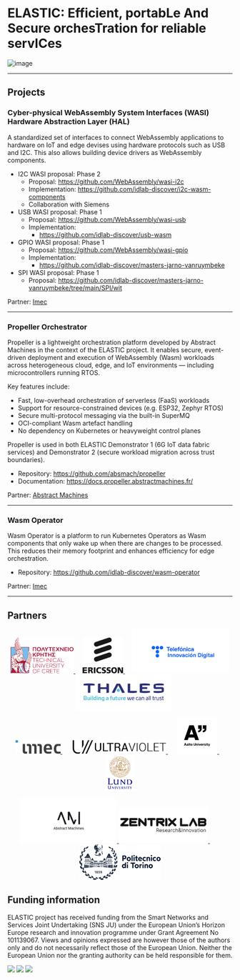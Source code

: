 # ELASTIC: Efficient, portabLe And Secure orchesTration for reliable servICes

![image](https://github.com/user-attachments/assets/9f084806-571c-46c9-9dbf-b9b9cb05b20c)

---

## Projects

### Cyber-physical WebAssembly System Interfaces (WASI) Hardware Abstraction Layer (HAL)

A standardized set of interfaces to connect WebAssembly applications to hardware on IoT and edge devises using hardware protocols such as USB and I2C. This also allows building device drivers as WebAssembly components.

* I2C WASI proposal: Phase 2
  * Proposal: https://github.com/WebAssembly/wasi-i2c
  * Implementation: https://github.com/idlab-discover/i2c-wasm-components
  * Collaboration with Siemens
* USB WASI proposal: Phase 1
  * Proposal: https://github.com/WebAssembly/wasi-usb
  * Implementation:
    * https://github.com/idlab-discover/usb-wasm
* GPIO WASI proposal: Phase 1
  * Proposal: https://github.com/WebAssembly/wasi-gpio
  * Implementation:
    * https://github.com/idlab-discover/masters-jarno-vanruymbeke
* SPI WASI proposal: Phase 1
  * Proposal: https://github.com/idlab-discover/masters-jarno-vanruymbeke/tree/main/SPI/wit

Partner: [Imec](https://www.imec.be)

---

### Propeller Orchestrator

Propeller is a lightweight orchestration platform developed by Abstract Machines in the context of the ELASTIC project. It enables secure, event-driven deployment and execution of WebAssembly (Wasm) workloads across heterogeneous cloud, edge, and IoT environments — including microcontrollers running RTOS.

Key features include:

* Fast, low-overhead orchestration of serverless (FaaS) workloads
* Support for resource-constrained devices (e.g. ESP32, Zephyr RTOS)
* Secure multi-protocol messaging via the built-in SuperMQ
* OCI-compliant Wasm artefact handling
* No dependency on Kubernetes or heavyweight control planes

Propeller is used in both ELASTIC Demonstrator 1 (6G IoT data fabric services) and Demonstrator 2 (secure workload migration across trust boundaries).

* Repository: https://github.com/absmach/propeller
* Documentation: https://docs.propeller.abstractmachines.fr/

Partner: [Abstract Machines](https://www.abstractmachines.fr)

---

### Wasm Operator

Wasm Operator is a platform to run Kubernetes Operators as Wasm components that only wake up when there are changes to be processed. This reduces their memory footprint and enhances efficiency for edge orchestration.

* Repository: https://github.com/idlab-discover/wasm-operator

Partner: [Imec](https://www.imec.be)

---

## Partners

<p align="center">
  <a href="https://www.tuc.gr/en/home/">
    <img src="https://github.com/elasticproject-eu/.github/blob/0daa5e9f24a26aeb7e7511b2d867d8ba339ab784/profile/partners_logo/TUC_logo_text.png" height="80">
  </a>&nbsp;&nbsp;&nbsp;
  
  <a href="https://www.ericsson.com/en/about-us/sustainability-and-corporate-responsibility/sustainable-world/">
    <img src="https://github.com/elasticproject-eu/.github/blob/0daa5e9f24a26aeb7e7511b2d867d8ba339ab784/profile/partners_logo/Ericsson_vertical_RGB.png" height="80">
  </a>&nbsp;&nbsp;&nbsp;
  
  <a href="https://telefonicainnovaciondigital.com/">
    <img src="https://github.com/elasticproject-eu/.github/blob/fdb1ef9a49e7aa855c6ce9a317d8c1b53426ef92/profile/partners_logo/TID-removebg-preview.png" height="100">
  </a>&nbsp;&nbsp;&nbsp;
  
  <a href="https://www.thalesgroup.com/en">
    <img src="https://github.com/elasticproject-eu/.github/blob/0daa5e9f24a26aeb7e7511b2d867d8ba339ab784/profile/partners_logo/Thales_LOGO_RGB.jpg" height="80">
  </a>
</p>

<p align="center">
  <a href="https://idlab.technology">
    <img src="https://github.com/elasticproject-eu/.github/blob/0daa5e9f24a26aeb7e7511b2d867d8ba339ab784/profile/partners_logo/Imec_ColourPositive.png" height="30">
  </a>&nbsp;&nbsp;&nbsp;&nbsp;&nbsp;
  
  <a href="https://ultraviolet.rs">
    <img src="https://github.com/elasticproject-eu/.github/blob/0daa5e9f24a26aeb7e7511b2d867d8ba339ab784/profile/partners_logo/UltraViolet_logo.svg" height="30">
  </a>&nbsp;&nbsp;&nbsp;&nbsp;
  
  <a href="https://www.aalto.fi/en">
    <img src="https://github.com/elasticproject-eu/.github/blob/0daa5e9f24a26aeb7e7511b2d867d8ba339ab784/profile/partners_logo/aalto-logo-86627-1.png" height="80">
  </a>&nbsp;&nbsp;&nbsp;
  
  <a href="https://www.lunduniversity.lu.se">
    <img src="https://github.com/elasticproject-eu/.github/blob/0daa5e9f24a26aeb7e7511b2d867d8ba339ab784/profile/partners_logo/LundUniversity_C2line_RGB.png" height="80">
  </a>
</p>

<p align="center">
  <a href="https://www.abstractmachines.fr">
    <img src="https://github.com/elasticproject-eu/.github/blob/a89b388ed5e4f654ee25acac19dbcf7ec2836fb0/profile/partners_logo/AMA.png" height="100">
  </a>
  
  <a href="https://zentrixlab.com/">
    <img src="https://github.com/elasticproject-eu/.github/blob/0daa5e9f24a26aeb7e7511b2d867d8ba339ab784/profile/partners_logo/ZentrixLab_logo.png" height="80">
  </a>&nbsp;&nbsp;&nbsp;&nbsp;&nbsp;&nbsp; 
  
  <a href="https://www.polito.it">
    <img src="https://github.com/elasticproject-eu/.github/blob/0daa5e9f24a26aeb7e7511b2d867d8ba339ab784/profile/partners_logo/Polito_Logo_2021_BLU.png" height="80">
  </a>
</p>




## Funding information

ELASTIC project has received funding from the Smart Networks and Services Joint Undertaking (SNS JU) under the European Union’s Horizon Europe research and innovation programme under Grant Agreement No 101139067. Views and opinions expressed are however those of the authors only and do not necessarily reflect those of the European Union. Neither the European Union nor the granting authority can be held responsible for them.

<img src="https://github.com/user-attachments/assets/b110aa75-4438-4388-a6a0-8d4b0d76e421" height="40">

<img src="https://github.com/user-attachments/assets/c1b19cf1-c936-433e-a354-919a08801476" height="50">

<img src="https://github.com/user-attachments/assets/e0a71423-65a3-421a-91a2-0b13cfb8b11f" height="50">
